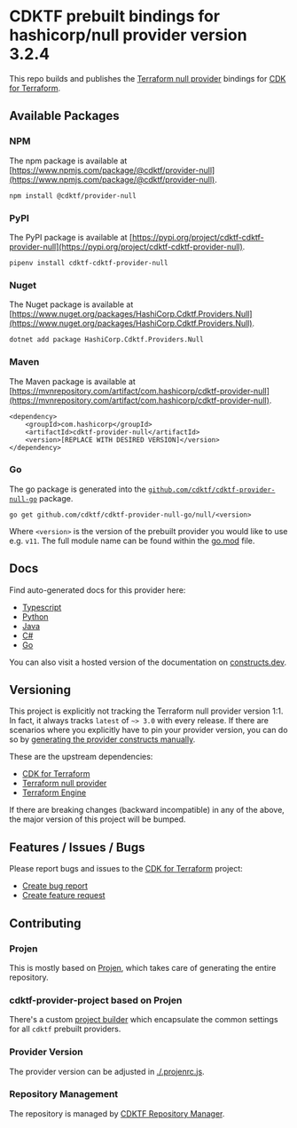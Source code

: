 # CDKTF prebuilt bindings for hashicorp/null provider version 3.2.4

This repo builds and publishes the [Terraform null provider](https://registry.terraform.io/providers/hashicorp/null/3.2.4/docs) bindings for [CDK for Terraform](https://cdk.tf).

## Available Packages

### NPM

The npm package is available at [https://www.npmjs.com/package/@cdktf/provider-null](https://www.npmjs.com/package/@cdktf/provider-null).

`npm install @cdktf/provider-null`

### PyPI

The PyPI package is available at [https://pypi.org/project/cdktf-cdktf-provider-null](https://pypi.org/project/cdktf-cdktf-provider-null).

`pipenv install cdktf-cdktf-provider-null`

### Nuget

The Nuget package is available at [https://www.nuget.org/packages/HashiCorp.Cdktf.Providers.Null](https://www.nuget.org/packages/HashiCorp.Cdktf.Providers.Null).

`dotnet add package HashiCorp.Cdktf.Providers.Null`

### Maven

The Maven package is available at [https://mvnrepository.com/artifact/com.hashicorp/cdktf-provider-null](https://mvnrepository.com/artifact/com.hashicorp/cdktf-provider-null).

```
<dependency>
    <groupId>com.hashicorp</groupId>
    <artifactId>cdktf-provider-null</artifactId>
    <version>[REPLACE WITH DESIRED VERSION]</version>
</dependency>
```

### Go

The go package is generated into the [`github.com/cdktf/cdktf-provider-null-go`](https://github.com/cdktf/cdktf-provider-null-go) package.

`go get github.com/cdktf/cdktf-provider-null-go/null/<version>`

Where `<version>` is the version of the prebuilt provider you would like to use e.g. `v11`. The full module name can be found
within the [go.mod](https://github.com/cdktf/cdktf-provider-null-go/blob/main/null/go.mod#L1) file.

## Docs

Find auto-generated docs for this provider here:

* [Typescript](./docs/API.typescript.md)
* [Python](./docs/API.python.md)
* [Java](./docs/API.java.md)
* [C#](./docs/API.csharp.md)
* [Go](./docs/API.go.md)

You can also visit a hosted version of the documentation on [constructs.dev](https://constructs.dev/packages/@cdktf/provider-null).

## Versioning

This project is explicitly not tracking the Terraform null provider version 1:1. In fact, it always tracks `latest` of `~> 3.0` with every release. If there are scenarios where you explicitly have to pin your provider version, you can do so by [generating the provider constructs manually](https://cdk.tf/imports).

These are the upstream dependencies:

* [CDK for Terraform](https://cdk.tf)
* [Terraform null provider](https://registry.terraform.io/providers/hashicorp/null/3.2.4)
* [Terraform Engine](https://terraform.io)

If there are breaking changes (backward incompatible) in any of the above, the major version of this project will be bumped.

## Features / Issues / Bugs

Please report bugs and issues to the [CDK for Terraform](https://cdk.tf) project:

* [Create bug report](https://cdk.tf/bug)
* [Create feature request](https://cdk.tf/feature)

## Contributing

### Projen

This is mostly based on [Projen](https://github.com/projen/projen), which takes care of generating the entire repository.

### cdktf-provider-project based on Projen

There's a custom [project builder](https://github.com/cdktf/cdktf-provider-project) which encapsulate the common settings for all `cdktf` prebuilt providers.

### Provider Version

The provider version can be adjusted in [./.projenrc.js](./.projenrc.js).

### Repository Management

The repository is managed by [CDKTF Repository Manager](https://github.com/cdktf/cdktf-repository-manager/).
